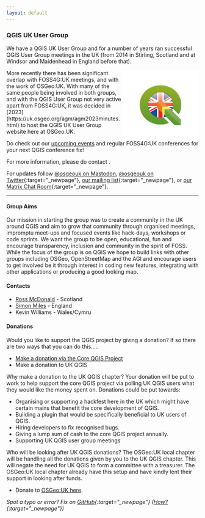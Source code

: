 ```yaml
---
layout: default
---
```


### QGIS UK User Group

We have a QGIS UK User Group and for a number of years ran successful QGIS User Group meetings in the UK (from 2014 in Stirling, Scotland and at Windsor and Maidenhead in England before that).

<img src="images/qgis-uk-3.png" align="right" width="200">
More recently there has been significant overlap with FOSS4G:UK meetings, and with the work of OSGeo:UK. With many of the same people being involved in both groups, and with the QGIS User Group not very active apart from FOSS4G:UK, it was decided in [2023](https://uk.osgeo.org/agm/agm2023minutes.html) to host the QGIS UK User Group website here at OSGeo:UK. 

Do check out our [upcoming events](index.html) and regular FOSS4G:UK conferences for your next QGIS conference fix!

For more information, please do contact <span class="osgeoemail"></span>. 

For updates follow [@osgeouk on Mastodon](https://fosstodon.org/@osgeouk), [@osgeouk on Twitter](https://twitter.com/osgeouk){:target="_newpage"}, [our mailing list](https://lists.osgeo.org/mailman/listinfo/uk){:target="_newpage"}, or [our Matrix Chat Room](https://matrix.to/#/%23OSGeoUK:matrix.org){:target="_newpage"}.

----

#### Group Aims

Our mission in starting the group was to create a community in the UK around QGIS and aim to grow that community through organised meetings, impromptu meet-ups and focused events like hack-days, workshops or code sprints. We want the group to be open, educational, fun and encourage transparency, inclusion and community in the spirit of FOSS. While the focus of the group is on QGIS we hope to build links with other groups including OSGeo, OpenStreetMap and the AGI and encourage users to get involved be it through interest in coding new features, integrating with other applications or producing a good looking map.

#### Contacts

- [Ross McDonald](https://twitter.com/mixedbredie) - Scotland
- [Simon Miles](https://twitter.com/geosmiles) - England
- Kevin Williams - Wales/Cymru

#### Donations

Would you like to support the QGIS project by giving a donation? If so there are two ways that you can do this.....

- [Make a donation via the Core QGIS Project](https://donate.qgis.org/)
- Make a donation to UK QGIS

Why make a donation to the UK QGIS chapter? Your donation will be put to work to help support the core QGIS project via polling UK QGIS users what they would like the money spent on. Donations could be put towards:

- Organising or supporting a hackfest here in the UK which might have certain mains that benefit the core development of QGIS.
- Building a plugin that would be specifically beneficial to UK users of QGIS.
- Hiring developers to fix recognised bugs.
- Giving a lump sum of cash to the core QGIS project annually.
- Supporting UK QGIS user group meetings

Who will be looking after UK QGIS donations? The OSGeo:UK local chapter will be handling all the donations given by you to the UK QGIS chapter. This will negate the need for UK QGIS to form a committee with a treasurer. The OSGeo:UK local chapter already have this setup and have kindly lent their support in looking after funds.

- Donate to [OSGeo:UK here](https://uk.osgeo.org/donations.html). 

*Spot a typo or error? Fix on [GitHub](https://github.com/osgeouk/website/blob/gh-pages/qgis.md){:target="_newpage"} ([How?](https://uk.osgeo.org/editing-on-github){:target="_newpage"})*

<!-- Jonny Huck Email Obfuscator -->
<!-- Simply add...  <span class="osgeoemail"></span>  ...wherever you would like the email link to appear -->
<script>
    let spans = document.getElementsByClassName('osgeoemail');
    for (let i = 0; i < spans.length; i++){
        spans[i].innerHTML = Tea.decrypt("TaP7QMCgFhScZikfQl5S2WfHPdfSh44LhvA4yCJITheD063TvlsEuDlGFtNkE+SCMIKiymkA/88=", "foss4g");
    }
</script>
